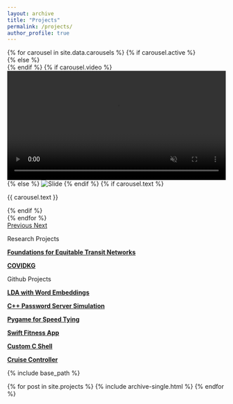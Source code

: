 ```yaml
---
layout: archive
title: "Projects"
permalink: /projects/
author_profile: true
---
```


  <div class="containerh-100 d-flex justify-content-center">
    <div class="row">
      <div class="col-lg-12 col-xl-11 col-sm-12 mx-auto">
        <div id="carouselData" class="carousel slide carousel-fade"
          data-ride="carousel" data-interval=8000>
          <div class="carousel-inner">
            {% for carousel in site.data.carousels %}
            {% if carousel.active %}
            <div class="carousel-item active align-items-center">
              {% else %}
              <div class="carousel-item align-items-center">
                {% endif %}
                {% if carousel.video %}
                <video id="videoBanner" width="100%" loading="lazy" class="d-block w-100 p-0 m-0" autoplay
                  loop muted>
                  <source src="{{ carousel.video }}" type="video/mp4" />
                </video>
                {% else %}
                <img class="d-block w-100 p-0 m-0" loading="lazy" src="{{ carousel.image }}"
                  alt="Slide">
                {% endif %}
                 {% if carousel.text %}
                 <div class="carousel-caption d-none d-md-block">
                 <p> {{ carousel.text }} </p>
                 </div>
                 {% endif %}
              </div>
              {% endfor %}
            </div>
            <a class="carousel-control-prev" href="#carouselData" role="button"
              data-slide="prev">
              <span class="carousel-control-prev-icon" aria-hidden="true"></span>
              <span class="sr-only">Previous</span>
            </a>
            <a class="carousel-control-next" href="#carouselData" role="button"
              data-slide="next">
              <span class="carousel-control-next-icon" aria-hidden="true"></span>
              <span class="sr-only">Next</span>
            </a>
          </div>
        </div>
      </div>
    </div>

Research Projects

[**Foundations for Equitable Transit Networks**](https://arxiv.org/pdf/2212.12007.pdf)

[**COVIDKG**](http://covidkg.org/)

Github Projects

[**LDA with Word Embeddings**](https://github.com/sophiepavia/ML-Project)

[**C++ Password Server Simulation**](https://github.com/sophiepavia/passserver)

[**Pygame for Speed Tying**](https://github.com/sophiepavia/speedyfingers)

[**Swift Fitness App**](https://github.com/sophiepavia/fitnessapp)

[**Custom C Shell**](https://github.com/sophiepavia/project1)

[**Cruise Controller**](https://github.com/sophiepavia/cruise_control)

{% include base_path %}


{% for post in site.projects %}
  {% include archive-single.html %}
{% endfor %}


